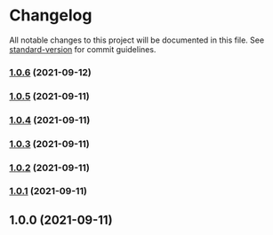 # Changelog

All notable changes to this project will be documented in this file. See [standard-version](https://github.com/conventional-changelog/standard-version) for commit guidelines.

### [1.0.6](https://github.com/fashionstudio/react-native-web-app/compare/v1.0.5...v1.0.6) (2021-09-12)

### [1.0.5](https://github.com/fashionstudio/react-native-web-app/compare/v1.0.4...v1.0.5) (2021-09-11)

### [1.0.4](https://github.com/fashionstudio/react-native-web-app/compare/v1.0.3...v1.0.4) (2021-09-11)

### [1.0.3](https://github.com/fashionstudio/react-native-web-app/compare/v1.0.2...v1.0.3) (2021-09-11)

### [1.0.2](https://github.com/fashionstudio/react-native-web-app/compare/v1.0.1...v1.0.2) (2021-09-11)

### [1.0.1](https://github.com/fashionstudio/react-native-web-app/compare/v1.0.0...v1.0.1) (2021-09-11)

## 1.0.0 (2021-09-11)
